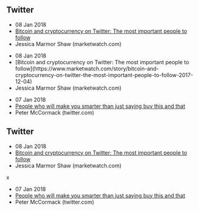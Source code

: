 ## Twitter

- 08 Jan 2018
- [Bitcoin and cryptocurrency on Twitter: The most important people to follow](https://www.marketwatch.com/story/bitcoin-and-cryptocurrency-on-twitter-the-most-important-people-to-follow-2017-12-04)
- Jessica Marmor Shaw (marketwatch.com) <!-- --><br>

<ul> 
    <li> 08 Jan 2018
    <li> [Bitcoin and cryptocurrency on Twitter: The most important people to follow](https://www.marketwatch.com/story/bitcoin-and-cryptocurrency-on-twitter-the-most-important-people-to-follow-2017-12-04)
    <li> Jessica Marmor Shaw (marketwatch.com)
</ul>

- 07 Jan 2018
- [People who will make you smarter than just saying buy this and that](https://twitter.com/search?q=twobitidiot%20realist&src=typd) 
- Peter McCormack (twitter.com) <!-- --><br>


## Twitter

- 08 Jan 2018
- [Bitcoin and cryptocurrency on Twitter: The most important people to follow](https://www.marketwatch.com/story/bitcoin-and-cryptocurrency-on-twitter-the-most-important-people-to-follow-2017-12-04)
- Jessica Marmor Shaw (marketwatch.com)

x

- 07 Jan 2018
- [People who will make you smarter than just saying buy this and that](https://twitter.com/search?q=twobitidiot%20realist&src=typd) 
- Peter McCormack (twitter.com)

